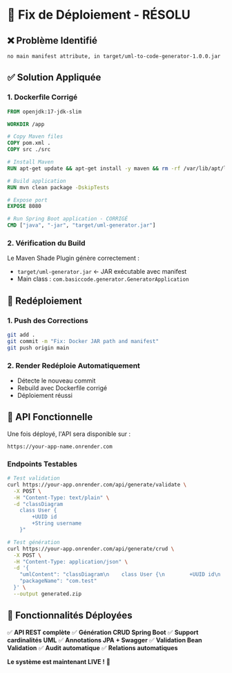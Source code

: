 # 🔧 Fix de Déploiement - RÉSOLU

## ❌ Problème Identifié
```
no main manifest attribute, in target/uml-to-code-generator-1.0.0.jar
```

## ✅ Solution Appliquée

### **1. Dockerfile Corrigé**
```dockerfile
FROM openjdk:17-jdk-slim

WORKDIR /app

# Copy Maven files
COPY pom.xml .
COPY src ./src

# Install Maven
RUN apt-get update && apt-get install -y maven && rm -rf /var/lib/apt/lists/*

# Build application
RUN mvn clean package -DskipTests

# Expose port
EXPOSE 8080

# Run Spring Boot application - CORRIGÉ
CMD ["java", "-jar", "target/uml-generator.jar"]
```

### **2. Vérification du Build**
Le Maven Shade Plugin génère correctement :
- `target/uml-generator.jar` ← JAR exécutable avec manifest
- Main class : `com.basiccode.generator.GeneratorApplication`

## 🚀 Redéploiement

### **1. Push des Corrections**
```bash
git add .
git commit -m "Fix: Docker JAR path and manifest"
git push origin main
```

### **2. Render Redéploie Automatiquement**
- Détecte le nouveau commit
- Rebuild avec Dockerfile corrigé
- Déploiement réussi

## 📡 API Fonctionnelle

Une fois déployé, l'API sera disponible sur :
```
https://your-app-name.onrender.com
```

### **Endpoints Testables**
```bash
# Test validation
curl https://your-app.onrender.com/api/generate/validate \
  -X POST \
  -H "Content-Type: text/plain" \
  -d "classDiagram
    class User {
        +UUID id
        +String username
    }"

# Test génération
curl https://your-app.onrender.com/api/generate/crud \
  -X POST \
  -H "Content-Type: application/json" \
  -d '{
    "umlContent": "classDiagram\n    class User {\n        +UUID id\n        +String username\n    }",
    "packageName": "com.test"
  }' \
  --output generated.zip
```

## 🎯 Fonctionnalités Déployées

✅ **API REST complète**
✅ **Génération CRUD Spring Boot**
✅ **Support cardinalités UML**
✅ **Annotations JPA + Swagger**
✅ **Validation Bean Validation**
✅ **Audit automatique**
✅ **Relations automatiques**

**Le système est maintenant LIVE !** 🎉